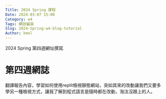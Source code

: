 ```yaml
---
Title: 2024 Spring 課程
Date: 2024-03-07 15:00
Category: w4
Tags: 網誌編寫
Slug: 2024-Spring-w4-blog-tutorial
Author: kmol
---
```


2024 Spring 第四週網址撰寫.

<!-- PELICAN_END_SUMMARY -->

# 第四週網誌
翻譯報告內容，學習如何使用replit檢視靜態網站，突如其來的改動讓我們又要多學另一種檢視方式，讓我了解到程式語言是隨時都在改動，淘汰沒跟上的人。